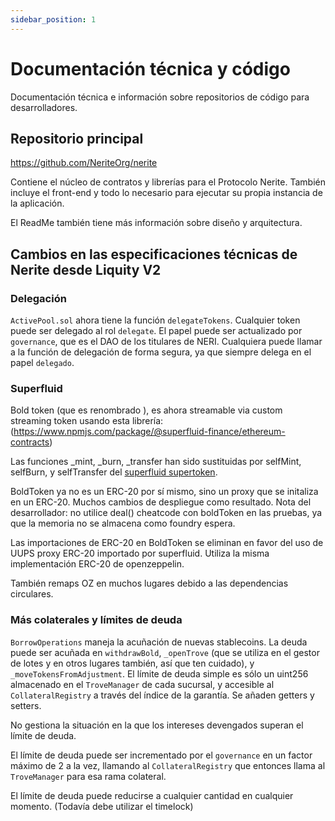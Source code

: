 ```yaml
---
sidebar_position: 1
---
```


# Documentación técnica y código

Documentación técnica e información sobre repositorios de código para desarrolladores.

## Repositorio principal

https://github.com/NeriteOrg/nerite

Contiene el núcleo de contratos y librerías para el Protocolo Nerite. También incluye el front-end y todo lo necesario para ejecutar su propia instancia de la aplicación.

El ReadMe también tiene más información sobre diseño y arquitectura.

## Cambios en las especificaciones técnicas de Nerite desde Liquity V2

### Delegación
`ActivePool.sol` ahora tiene la función `delegateTokens`. Cualquier token puede ser delegado al rol `delegate`. El papel puede ser actualizado por `governance`, que es el DAO de los titulares de NERI. Cualquiera puede llamar a la función de delegación de forma segura, ya que siempre delega en el papel `delegado`.

### Superfluid
Bold token (que es renombrado ), es ahora streamable via custom streaming token usando esta librería: (https://www.npmjs.com/package/@superfluid-finance/ethereum-contracts)

Las funciones _mint, _burn, _transfer han sido sustituidas por selfMint, selfBurn, y selfTransfer del [superfluid supertoken](https://github.com/superfluid-finance/protocol-monorepo/blob/dev/packages/ethereum-contracts/contracts/superfluid/SuperToken.sol).

BoldToken ya no es un ERC-20 por sí mismo, sino un proxy que se initaliza en un ERC-20. Muchos cambios de despliegue como resultado. Nota del desarrollador: no utilice deal() cheatcode con boldToken en las pruebas, ya que la memoria no se almacena como foundry espera.

Las importaciones de ERC-20 en BoldToken se eliminan en favor del uso de UUPS proxy ERC-20 importado por superfluid. Utiliza la misma implementación ERC-20 de openzeppelin. 

También remaps OZ en muchos lugares debido a las dependencias circulares. 

### Más colaterales y límites de deuda
`BorrowOperations` maneja la acuñación de nuevas stablecoins. La deuda puede ser acuñada en `withdrawBold`, `_openTrove` (que se utiliza en el gestor de lotes y en otros lugares también, así que ten cuidado), y `_moveTokensFromAdjustment`. El límite de deuda simple es sólo un uint256 almacenado en el `TroveManager` de cada sucursal, y accesible al `CollateralRegistry` a través del índice de la garantía. Se añaden getters y setters.

No gestiona la situación en la que los intereses devengados superan el límite de deuda. 

El límite de deuda puede ser incrementado por el `governance` en un factor máximo de 2 a la vez, llamando al `CollateralRegistry` que entonces llama al `TroveManager` para esa rama colateral.

El límite de deuda puede reducirse a cualquier cantidad en cualquier momento. (Todavía debe utilizar el timelock)